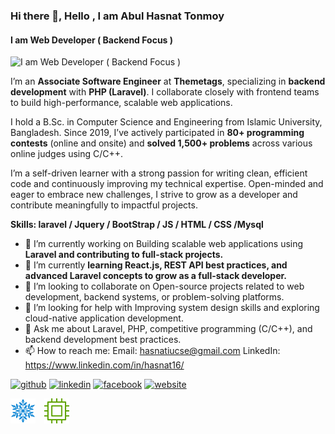 ### Hi there 👋, Hello , I am Abul Hasnat Tonmoy
#### I am Web  Developer ( Backend Focus )
![I am Web  Developer ( Backend Focus )](https://i.postimg.cc/R0jjwFy5/Tonmoy.jpg)

I’m an **Associate Software Engineer** at **Themetags**, specializing in **backend development** with **PHP (Laravel)**. I collaborate closely with frontend teams to build high-performance, scalable web applications.

I hold a B.Sc. in Computer Science and Engineering from Islamic University, Bangladesh. Since 2019, I’ve actively participated in **80+ programming contests** (online and onsite) and **solved 1,500+ problems** across various online judges using C/C++.

I’m a self-driven learner with a strong passion for writing clean, efficient code and continuously improving my technical expertise. Open-minded and eager to embrace new challenges, I strive to grow as a developer and contribute meaningfully to impactful projects.

**Skills: laravel / Jquery / BootStrap / JS / HTML / CSS /Mysql**

- 🔭 I’m currently working on Building scalable web applications using **Laravel and contributing to full-stack projects.**
- 🌱 I’m currently **learning React.js, REST API best practices, and advanced Laravel concepts to grow as a full-stack developer.** 
- 👯 I’m looking to collaborate on Open-source projects related to web development, backend systems, or problem-solving platforms. 
- 🤔 I’m looking for help with Improving system design skills and exploring cloud-native application development. 
- 💬 Ask me about Laravel, PHP, competitive programming (C/C++), and backend development best practices. 
- 📫 How to reach me: Email: hasnatiucse@gmail.com  LinkedIn: https://www.linkedin.com/in/hasnat16/ 


[<img src='https://cdn.jsdelivr.net/npm/simple-icons@3.0.1/icons/github.svg' alt='github' height='40'>](https://github.com/https://github.com/ahtonmoy27)  [<img src='https://cdn.jsdelivr.net/npm/simple-icons@3.0.1/icons/linkedin.svg' alt='linkedin' height='40'>](https://www.linkedin.com/in/https://www.linkedin.com/in/hasnat16//)  [<img src='https://cdn.jsdelivr.net/npm/simple-icons@3.0.1/icons/facebook.svg' alt='facebook' height='40'>](https://www.facebook.com/https://www.facebook.com/AbulHasnatTonmoy)  [<img src='https://cdn.jsdelivr.net/npm/simple-icons@3.0.1/icons/icloud.svg' alt='website' height='40'>](https://ahtonmoy.blogspot.com/)  

<a href='https://archiveprogram.github.com/'><img src='https://raw.githubusercontent.com/acervenky/animated-github-badges/master/assets/acbadge.gif' width='40' height='40'></a> <a href='https://docs.github.com/en/developers'><img src='https://raw.githubusercontent.com/acervenky/animated-github-badges/master/assets/devbadge.gif' width='40' height='40'></a> 




